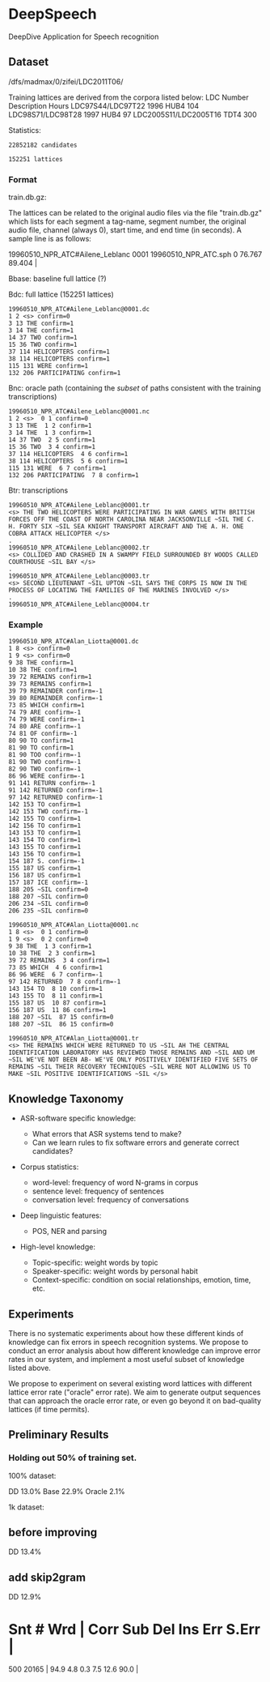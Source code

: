 DeepSpeech
=======

DeepDive Application for Speech recognition

Dataset
----

/dfs/madmax/0/zifei/LDC2011T06/

Training lattices are derived from the corpora listed below:
LDC Number                 Description   Hours
LDC97S44/LDC97T22          1996 HUB4     104
LDC98S71/LDC98T28          1997 HUB4     97
LDC2005S11/LDC2005T16      TDT4          300

Statistics:
    
    22852182 candidates

    152251 lattices


### Format 

train.db.gz:

The lattices can be related to the original audio files via the file "train.db.gz" which lists for each segment a tag-name, segment number, the original audio file, channel (always 0), start time, and end time (in seconds). A sample line is as follows:

19960510_NPR_ATC#Ailene_Leblanc 0001 19960510_NPR_ATC.sph 0 76.767 89.404 | 


Bbase: baseline full lattice (?)


Bdc: full lattice (152251 lattices)

    19960510_NPR_ATC#Ailene_Leblanc@0001.dc
    1 2 <s> confirm=0
    3 13 THE confirm=1
    3 14 THE confirm=1
    14 37 TWO confirm=1
    15 36 TWO confirm=1
    37 114 HELICOPTERS confirm=1
    38 114 HELICOPTERS confirm=1
    115 131 WERE confirm=1
    132 206 PARTICIPATING confirm=1


Bnc: oracle path (containing the *subset* of paths consistent with the training transcriptions)

    19960510_NPR_ATC#Ailene_Leblanc@0001.nc
    1 2 <s>  0 1 confirm=0
    3 13 THE  1 2 confirm=1
    3 14 THE  1 3 confirm=1
    14 37 TWO  2 5 confirm=1
    15 36 TWO  3 4 confirm=1
    37 114 HELICOPTERS  4 6 confirm=1
    38 114 HELICOPTERS  5 6 confirm=1
    115 131 WERE  6 7 confirm=1
    132 206 PARTICIPATING  7 8 confirm=1


Btr: transcriptions

    19960510_NPR_ATC#Ailene_Leblanc@0001.tr
    <s> THE TWO HELICOPTERS WERE PARTICIPATING IN WAR GAMES WITH BRITISH FORCES OFF THE COAST OF NORTH CAROLINA NEAR JACKSONVILLE ~SIL THE C. H. FORTY SIX ~SIL SEA KNIGHT TRANSPORT AIRCRAFT AND THE A. H. ONE COBRA ATTACK HELICOPTER </s>
    .
    19960510_NPR_ATC#Ailene_Leblanc@0002.tr
    <s> COLLIDED AND CRASHED IN A SWAMPY FIELD SURROUNDED BY WOODS CALLED COURTHOUSE ~SIL BAY </s>
    .
    19960510_NPR_ATC#Ailene_Leblanc@0003.tr
    <s> SECOND LIEUTENANT ~SIL UPTON ~SIL SAYS THE CORPS IS NOW IN THE PROCESS OF LOCATING THE FAMILIES OF THE MARINES INVOLVED </s>
    .
    19960510_NPR_ATC#Ailene_Leblanc@0004.tr


### Example 

    19960510_NPR_ATC#Alan_Liotta@0001.dc
    1 8 <s> confirm=0
    1 9 <s> confirm=0
    9 38 THE confirm=1
    10 38 THE confirm=1
    39 72 REMAINS confirm=1
    39 73 REMAINS confirm=1
    39 79 REMAINDER confirm=-1
    39 80 REMAINDER confirm=-1
    73 85 WHICH confirm=1
    74 79 ARE confirm=-1
    74 79 WERE confirm=-1
    74 80 ARE confirm=-1
    74 81 OF confirm=-1
    80 90 TO confirm=1
    81 90 TO confirm=1
    81 90 TOO confirm=-1
    81 90 TWO confirm=-1
    82 90 TWO confirm=-1
    86 96 WERE confirm=-1
    91 141 RETURN confirm=-1
    91 142 RETURNED confirm=-1
    97 142 RETURNED confirm=-1
    142 153 TO confirm=1
    142 153 TWO confirm=-1
    142 155 TO confirm=1
    142 156 TO confirm=1
    143 153 TO confirm=1
    143 154 TO confirm=1
    143 155 TO confirm=1
    143 156 TO confirm=1
    154 187 S. confirm=-1
    155 187 US confirm=1
    156 187 US confirm=1
    157 187 ICE confirm=-1
    188 205 ~SIL confirm=0
    188 207 ~SIL confirm=0
    206 234 ~SIL confirm=0
    206 235 ~SIL confirm=0

    19960510_NPR_ATC#Alan_Liotta@0001.nc
    1 8 <s>  0 1 confirm=0
    1 9 <s>  0 2 confirm=0
    9 38 THE  1 3 confirm=1
    10 38 THE  2 3 confirm=1
    39 72 REMAINS  3 4 confirm=1
    73 85 WHICH  4 6 confirm=1
    86 96 WERE  6 7 confirm=-1
    97 142 RETURNED  7 8 confirm=-1
    143 154 TO  8 10 confirm=1
    143 155 TO  8 11 confirm=1
    155 187 US  10 87 confirm=1
    156 187 US  11 86 confirm=1
    188 207 ~SIL  87 15 confirm=0
    188 207 ~SIL  86 15 confirm=0

    19960510_NPR_ATC#Alan_Liotta@0001.tr
    <s> THE REMAINS WHICH WERE RETURNED TO US ~SIL AH THE CENTRAL IDENTIFICATION LABORATORY HAS REVIEWED THOSE REMAINS AND ~SIL AND UM ~SIL WE'VE NOT BEEN AB- WE'VE ONLY POSITIVELY IDENTIFIED FIVE SETS OF REMAINS ~SIL THEIR RECOVERY TECHNIQUES ~SIL WERE NOT ALLOWING US TO MAKE ~SIL POSITIVE IDENTIFICATIONS ~SIL </s>

Knowledge Taxonomy
----

- ASR-software specific knowledge: 
    - What errors that ASR systems tend to make?
    - Can we learn rules to fix software errors and generate 
      correct candidates?

- Corpus statistics: 
    - word-level: frequency of word N-grams in corpus
    - sentence level: frequency of sentences 
    - conversation level: frequency of conversations

- Deep linguistic features:
    - POS, NER and parsing

- High-level knowledge:
    - Topic-specific: weight words by topic
    - Speaker-specific: weight words by personal habit
    - Context-specific: condition on social relationships, emotion, time, etc.

Experiments
----

There is no systematic experiments about how these different kinds of
knowledge can fix errors in speech recognition systems.  We propose to
conduct an error analysis about how different knowledge can improve
error rates in our system, and implement a most useful subset of
knowledge listed above.

We propose to experiment on several existing word lattices with
different lattice error rate ("oracle" error rate). We aim to generate
output sequences that can approach the oracle error rate, or even go
beyond it on bad-quality lattices (if time permits).


Preliminary Results
----

### Holding out 50% of training set.

100% dataset:

DD      13.0%
Base    22.9%
Oracle  2.1%

1k dataset:

## before improving
DD 13.4% 

## add skip2gram
DD 12.9%

 # Snt # Wrd | Corr    Sub    Del    Ins    Err  S.Err |
  500  20165 | 94.9    4.8    0.3    7.5   12.6   90.0 |

